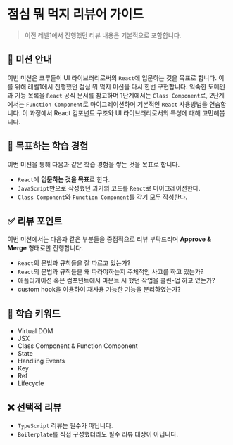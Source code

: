 # 점심 뭐 먹지 리뷰어 가이드

> 이전 레벨1에서 진행했던 리뷰 내용은 기본적으로 포함합니다.

## 🍚 미션 안내

이번 미션은 크루들이 UI 라이브러리로써의 `React`에 입문하는 것을 목표로 합니다. 이를 위해 레벨1에서 진행했던 점심 뭐 먹지 미션을 다시 한번 구현합니다. 익숙한 도메인과 기능 목록을 `React` 공식 문서를 참고하며 1단계에서는 `Class Component`로, 2단계에서는 `Function Component`로 마이그레이션하며 기본적인 `React` 사용방법을 연습합니다.
이 과정에서 React 컴포넌트 구조와 UI 라이브러리로서의 특성에 대해 고민해봅니다. 


## 📍 목표하는 학습 경험

이번 미션을 통해 다음과 같은 학습 경험을 쌓는 것을 목표로 합니다.

- `React`에 **입문하는 것을 목표**로 한다.
- `JavaScript`만으로 작성했던 과거의 코드를 `React`로 마이그레이션한다.
- `Class Component`와 `Function Component`를 각기 모두 작성한다.
 
## ✅ 리뷰 포인트

이번 미션에서는 다음과 같은 부분들을 중점적으로 리뷰 부탁드리며 **Approve & Merge** 형태로만 진행합니다.

- `React`의 문법과 규칙들을 잘 따르고 있는가?
- `React`의 문법과 규칙들을 왜 따라야하는지 주체적인 사고를 하고 있는가?
- 애플리케이션 혹은 컴포넌트에서 마운트 시 했던 작업을 클린-업 하고 있는가?
- custom hook을 이용하여 재사용 가능한 기능을 분리하였는가?


## 🔑 학습 키워드

- Virtual DOM
- JSX
- Class Component & Function Component
- State
- Handling Events
- Key
- Ref
- Lifecycle

## ❌ 선택적 리뷰

- `TypeScript` 리뷰는 필수가 아닙니다.
- `Boilerplate`를 직접 구성했더라도 필수 리뷰 대상이 아닙니다.
